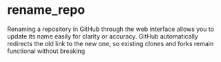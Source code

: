 # rename_repo
Renaming a repository in GitHub through the web interface allows you to update its name easily for clarity or accuracy. GitHub automatically redirects the old link to the new one, so existing clones and forks remain functional without breaking
